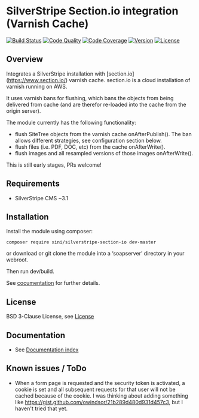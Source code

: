 # SilverStripe Section.io integration (Varnish Cache)

[![Build Status](http://img.shields.io/travis/xini/silverstripe-soapserver.svg?style=flat-square)](https://travis-ci.org/xini/silverstripe-soapserver)
[![Code Quality](http://img.shields.io/scrutinizer/g/xini/silverstripe-soapserver.svg?style=flat-square)](https://scrutinizer-ci.com/g/xini/silverstripe-soapserver)
[![Code Coverage](http://img.shields.io/scrutinizer/coverage/g/xini/silverstripe-soapserver.svg?style=flat-square)](https://scrutinizer-ci.com/g/xini/silverstripe-soapserver)
[![Version](http://img.shields.io/packagist/v/innoweb/silverstripe-soapserver.svg?style=flat-square)](https://packagist.org/packages/innoweb/silverstripe-soapserver)
[![License](http://img.shields.io/packagist/l/innoweb/silverstripe-soapserver.svg?style=flat-square)](license.md)

## Overview

Integrates a SilverStripe installation with [section.io] (https://www.section.io/) varnish cache. section.io is a cloud installation of varnish running on AWS.

It uses varnish bans for flushing, which bans the objects from being delivered from cache (and are therefor re-loaded into the cache from the origin server). 

The module currently has the following functionality:
* flush SiteTree objects from the varnish cache onAfterPublish(). The ban allows different strategies, see configuration section below.
* flush files (i.e. PDF, DOC, etc) from the cache onAfterWrite(). 
* flush images and all resampled versions of those images onAfterWrite(). 

This is still early stages, PRs welcome!  

## Requirements

* SilverStripe CMS ~3.1

## Installation

Install the module using composer:
```
composer require xini/silverstripe-section-io dev-master
```
or download or git clone the module into a ‘soapserver’ directory in your webroot.

Then run dev/build.

See [cocumentation](docs/en/index.md) for further details.

## License
BSD 3-Clause License, see [License](license.md)

## Documentation
 * See [Documentation index](docs/en/index.md)

## Known issues / ToDo

* When a form page is requested and the security token is activated, a cookie is set and all subsequent requests for that user will not be cached because of the cookie. I was thinking about adding something like https://gist.github.com/owindsor/21b289d480d931d457c3, but I haven't tried that yet.
